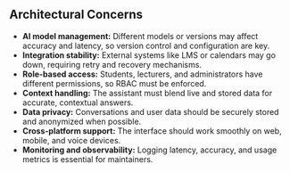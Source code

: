 ## Architectural Concerns

- **AI model management:** Different models or versions may affect accuracy and latency, so version control and configuration are key.  
- **Integration stability:** External systems like LMS or calendars may go down, requiring retry and recovery mechanisms.  
- **Role-based access:** Students, lecturers, and administrators have different permissions, so RBAC must be enforced.  
- **Context handling:** The assistant must blend live and stored data for accurate, contextual answers.  
- **Data privacy:** Conversations and user data should be securely stored and anonymized when possible.  
- **Cross-platform support:** The interface should work smoothly on web, mobile, and voice devices.  
- **Monitoring and observability:** Logging latency, accuracy, and usage metrics is essential for maintainers.  
